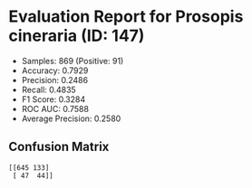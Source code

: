 # Evaluation Report for Prosopis cineraria (ID: 147)
- Samples: 869 (Positive: 91)
- Accuracy: 0.7929
- Precision: 0.2486
- Recall: 0.4835
- F1 Score: 0.3284
- ROC AUC: 0.7588
- Average Precision: 0.2580

## Confusion Matrix
```
[[645 133]
 [ 47  44]]
```